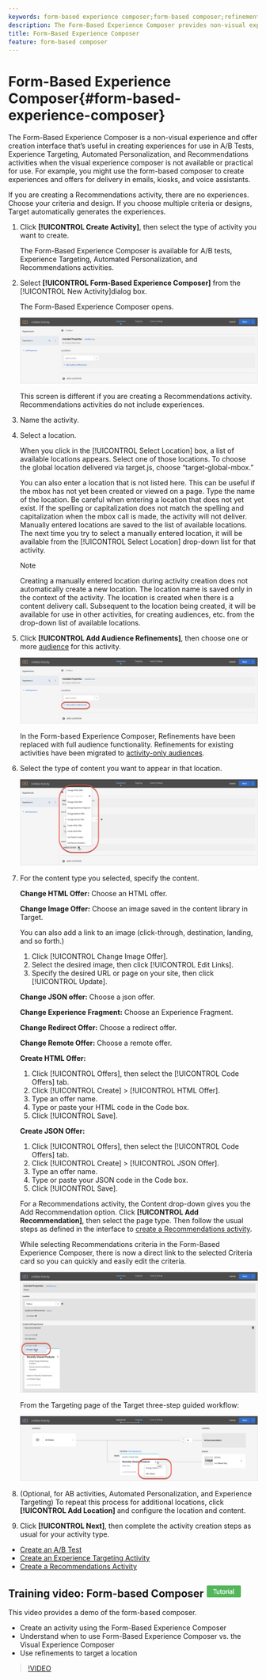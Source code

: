 ```yaml
---
keywords: form-based experience composer;form-based composer;refinements
description: The Form-Based Experience Composer provides non-visual experience creation.
title: Form-Based Experience Composer
feature: form-based composer
---
```


# Form-Based Experience Composer{#form-based-experience-composer}

The Form-Based Experience Composer is a non-visual experience and offer creation interface that’s useful in creating experiences for use in A/B Tests, Experience Targeting, Automated Personalization, and Recommendations activities when the visual experience composer is not available or practical for use. For example, you might use the form-based composer to create experiences and offers for delivery in emails, kiosks, and voice assistants.

If you are creating a Recommendations activity, there are no experiences. Choose your criteria and design. If you choose multiple criteria or designs, Target automatically generates the experiences. 

1. Click **[!UICONTROL Create Activity]**, then select the type of activity you want to create.

   The Form-Based Experience Composer is available for A/B tests, Experience Targeting, Automated Personalization, and Recommendations activities. 
1. Select **[!UICONTROL Form-Based Experience Composer]** from the [!UICONTROL New Activity]dialog box.

   The Form-Based Experience Composer opens.

   ![](assets/location_refinements.png)

   This screen is different if you are creating a Recommendations activity. Recommendations activities do not include experiences. 
1. Name the activity.
1. Select a location.

   When you click in the [!UICONTROL Select Location] box, a list of available locations appears. Select one of those locations. To choose the global location delivered via target.js, choose “target-global-mbox.”

   You can also enter a location that is not listed here. This can be useful if the mbox has not yet been created or viewed on a page. Type the name of the location. Be careful when entering a location that does not yet exist. If the spelling or capitalization does not match the spelling and capitalization when the mbox call is made, the activity will not deliver. Manually entered locations are saved to the list of available locations. The next time you try to select a manually entered location, it will be available from the [!UICONTROL Select Location] drop-down list for that activity.

   >[!NOTE]
   >
   >Creating a manually entered location during activity creation does not automatically create a new location. The location name is saved only in the context of the activity. The location is created when there is a content delivery call. Subsequent to the location being created, it will be available for use in other activities, for creating audiences, etc. from the drop-down list of available locations.
   
1. Click **[!UICONTROL Add Audience Refinements]**, then choose one or more [audience](/help/c-target/target.md#concept_A782F8481A5041EBA75103CB26376522) for this activity.

   ![](assets/location_refinements_2.png)

   In the Form-based Experience Composer, Refinements have been replaced with full audience functionality. Refinements for existing activities have been migrated to [activity-only audiences](/help/c-target/creating-activity-only-audience.md#concept_A6BADCF530ED4AE1852E677FEBE68483). 
1. Select the type of content you want to appear in that location.

   ![](assets/form_content.png)

1. For the content type you selected, specify the content.

   **Change HTML Offer:** Choose an HTML offer.

   **Change Image Offer:** Choose an image saved in the content library in Target.

   You can also add a link to an image (click-through, destination, landing, and so forth.)

      1. Click [!UICONTROL Change Image Offer].
      1. Select the desired image, then click [!UICONTROL Edit Links].
      1. Specify the desired URL or page on your site, then click [!UICONTROL Update].

   **Change JSON offer:** Choose a json offer.

   **Change Experience Fragment:** Choose an Experience Fragment.

   **Change Redirect Offer:** Choose a redirect offer.

   **Change Remote Offer:** Choose a remote offer.

   **Create HTML Offer:**

      1. Click [!UICONTROL Offers], then select the [!UICONTROL Code Offers] tab.
      1. Click [!UICONTROL Create] > [!UICONTROL HTML Offer].
      1. Type an offer name.
      1. Type or paste your HTML code in the Code box.
      1. Click [!UICONTROL Save].

   **Create JSON Offer:**

      1. Click [!UICONTROL Offers], then select the [!UICONTROL Code Offers] tab.
      1. Click [!UICONTROL Create] > [!UICONTROL JSON Offer].
      1. Type an offer name.
      1. Type or paste your JSON code in the Code box.
      1. Click [!UICONTROL Save].

   For a Recommendations activity, the Content drop-down gives you the Add Recommendation option. Click **[!UICONTROL Add Recommendation]**, then select the page type. Then follow the usual steps as defined in the interface to [create a Recommendations activity](/help/c-recommendations/t-create-recs-activity/create-recs-activity.md).

   While selecting Recommendations criteria in the Form-Based Experience Composer, there is now a direct link to the selected Criteria card so you can quickly and easily edit the criteria.

   ![](assets/change_criteria.png)

   From the Targeting page of the Target three-step guided workflow:

   ![](assets/change_criteria_2.png)

1. (Optional, for AB activities, Automated Personalization, and Experience Targeting) To repeat this process for additional locations, click **[!UICONTROL Add Location]** and configure the location and content.
1. Click **[!UICONTROL Next]**, then complete the activity creation steps as usual for your activity type.

* [Create an A/B Test](/help/c-activities/t-test-ab/t-test-create-ab/test-create-ab.md) 
* [Create an Experience Targeting Activity](/help/c-activities/t-experience-target/t-xt-create/xt-create.md#task_D6B3429AC31549E1A70EDF04B3DDC765) 
* [Create a Recommendations Activity](/help/c-recommendations/t-create-recs-activity/create-recs-activity.md#task_6874328773C64C44A73F0A130AD3F96F)

## Training video: Form-based Composer ![Tutorial badge](/help/assets/tutorial.png)

This video provides a demo of the form-based composer.

* Create an activity using the Form-Based Experience Composer 
* Understand when to use Form-Based Experience Composer vs. the Visual Experience Composer 
* Use refinements to target a location

>[!VIDEO](https://video.tv.adobe.com/v/17390)